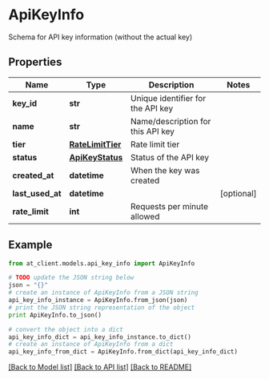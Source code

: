 # ApiKeyInfo

Schema for API key information (without the actual key)

## Properties
Name | Type | Description | Notes
------------ | ------------- | ------------- | -------------
**key_id** | **str** | Unique identifier for the API key | 
**name** | **str** | Name/description for this API key | 
**tier** | [**RateLimitTier**](RateLimitTier.md) | Rate limit tier | 
**status** | [**ApiKeyStatus**](ApiKeyStatus.md) | Status of the API key | 
**created_at** | **datetime** | When the key was created | 
**last_used_at** | **datetime** |  | [optional] 
**rate_limit** | **int** | Requests per minute allowed | 

## Example

```python
from at_client.models.api_key_info import ApiKeyInfo

# TODO update the JSON string below
json = "{}"
# create an instance of ApiKeyInfo from a JSON string
api_key_info_instance = ApiKeyInfo.from_json(json)
# print the JSON string representation of the object
print ApiKeyInfo.to_json()

# convert the object into a dict
api_key_info_dict = api_key_info_instance.to_dict()
# create an instance of ApiKeyInfo from a dict
api_key_info_from_dict = ApiKeyInfo.from_dict(api_key_info_dict)
```
[[Back to Model list]](../README.md#documentation-for-models) [[Back to API list]](../README.md#documentation-for-api-endpoints) [[Back to README]](../README.md)



